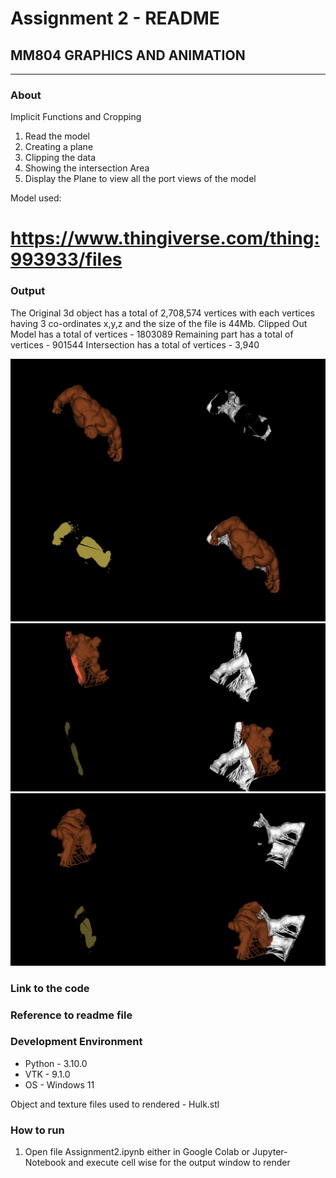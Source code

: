 # Assignment 2 - README

## MM804 GRAPHICS AND ANIMATION

---

### About

Implicit Functions and Cropping

1. Read the model
2. Creating a plane
3. Clipping the data
4. Showing the intersection Area
5. Display the Plane to view all the port views of the model

Model used:

# https://www.thingiverse.com/thing:993933/files

### Output

The Original 3d object has a total of 2,708,574 vertices with each vertices having 3 co-ordinates x,y,z and the size of the file is 44Mb.
Clipped Out Model has a total of vertices - 1803089
Remaining part has a total of vertices - 901544
Intersection has a total of vertices - 3,940

![Output](finalOutput.jpg)
![Output](finalOutput1.jpg)
![Output](finalOutput2.jpg)

### Link to the code

[](https://github.com/grahul27/MM804-Assignment-2)

### Reference to readme file

[](https://github.com/grahul27/MM804-Assignment-2/blob/main/Readme.md)

### Development Environment

- Python - 3.10.0
- VTK - 9.1.0
- OS - Windows 11

Object and texture files used to rendered - Hulk.stl

### How to run

1. Open file Assignment2.ipynb either in Google Colab or Jupyter-Notebook and execute cell wise for the output window to render
